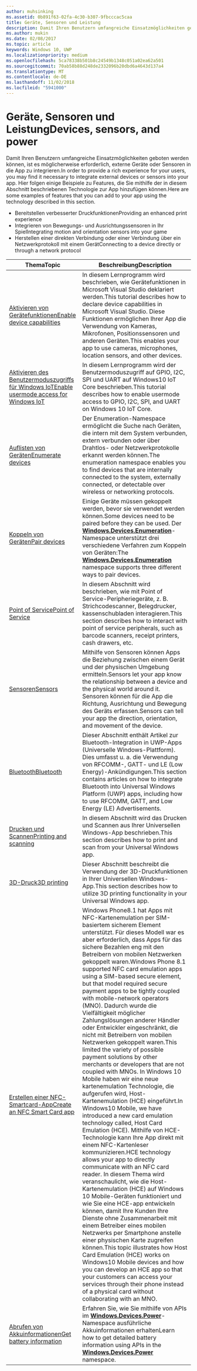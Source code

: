 ```yaml
---
author: muhsinking
ms.assetid: 0b891f63-02fa-4c30-b307-9fbcccac5caa
title: Geräte, Sensoren und Leistung
description: Damit Ihren Benutzern umfangreiche Einsatzmöglichkeiten geboten werden können, ist es möglicherweise erforderlich, externe Geräte oder Sensoren in die App zu integrieren.
ms.author: mukin
ms.date: 02/08/2017
ms.topic: article
keywords: Windows 10, UWP
ms.localizationpriority: medium
ms.openlocfilehash: 5ca78338b501b8c24549b1348c051a02ea62a501
ms.sourcegitcommit: 70ab58b88d248de2332096b20dbd6a4643d137a4
ms.translationtype: MT
ms.contentlocale: de-DE
ms.lasthandoff: 11/02/2018
ms.locfileid: "5941000"
---
```

# <a name="devices-sensors-and-power"></a><span data-ttu-id="93180-104">Geräte, Sensoren und Leistung</span><span class="sxs-lookup"><span data-stu-id="93180-104">Devices, sensors, and power</span></span>


<span data-ttu-id="93180-105">Damit Ihren Benutzern umfangreiche Einsatzmöglichkeiten geboten werden können, ist es möglicherweise erforderlich, externe Geräte oder Sensoren in die App zu integrieren.</span><span class="sxs-lookup"><span data-stu-id="93180-105">In order to provide a rich experience for your users, you may find it necessary to integrate external devices or sensors into your app.</span></span> <span data-ttu-id="93180-106">Hier folgen einige Beispiele zu Features, die Sie mithilfe der in diesem Abschnitt beschriebenen Technologie zur App hinzufügen können.</span><span class="sxs-lookup"><span data-stu-id="93180-106">Here are some examples of features that you can add to your app using the technology described in this section.</span></span>

-   <span data-ttu-id="93180-107">Bereitstellen verbesserter Druckfunktionen</span><span class="sxs-lookup"><span data-stu-id="93180-107">Providing an enhanced print experience</span></span>
-   <span data-ttu-id="93180-108">Integrieren von Bewegungs- und Ausrichtungssensoren in Ihr Spiel</span><span class="sxs-lookup"><span data-stu-id="93180-108">Integrating motion and orientation sensors into your game</span></span>
-   <span data-ttu-id="93180-109">Herstellen einer direkten Verbindung oder einer Verbindung über ein Netzwerkprotokoll mit einem Gerät</span><span class="sxs-lookup"><span data-stu-id="93180-109">Connecting to a device directly or through a network protocol</span></span>

| <span data-ttu-id="93180-110">Thema</span><span class="sxs-lookup"><span data-stu-id="93180-110">Topic</span></span> | <span data-ttu-id="93180-111">Beschreibung</span><span class="sxs-lookup"><span data-stu-id="93180-111">Description</span></span> |
|-------|-------------|
| [<span data-ttu-id="93180-112">Aktivieren von Gerätefunktionen</span><span class="sxs-lookup"><span data-stu-id="93180-112">Enable device capabilities</span></span>](enable-device-capabilities.md) | <span data-ttu-id="93180-113">In diesem Lernprogramm wird beschrieben, wie Gerätefunktionen in Microsoft Visual Studio deklariert werden.</span><span class="sxs-lookup"><span data-stu-id="93180-113">This tutorial describes how to declare device capabilities in Microsoft Visual Studio.</span></span> <span data-ttu-id="93180-114">Diese Funktionen ermöglichen Ihrer App die Verwendung von Kameras, Mikrofonen, Positionssensoren und anderen Geräten.</span><span class="sxs-lookup"><span data-stu-id="93180-114">This enables your app to use cameras, microphones, location sensors, and other devices.</span></span> | 
| [<span data-ttu-id="93180-115">Aktivieren des Benutzermoduszugriffs für Windows IoT</span><span class="sxs-lookup"><span data-stu-id="93180-115">Enable usermode access for Windows IoT</span></span>](enable-usermode-access.md) | <span data-ttu-id="93180-116">In diesem Lernprogramm wird der Benutzermoduszugriff auf GPIO, I2C, SPI und UART auf Windows10 IoT Core beschrieben.</span><span class="sxs-lookup"><span data-stu-id="93180-116">This tutorial describes how to enable usermode access to GPIO, I2C, SPI, and UART on Windows 10 IoT Core.</span></span> |
| [<span data-ttu-id="93180-117">Auflisten von Geräten</span><span class="sxs-lookup"><span data-stu-id="93180-117">Enumerate devices</span></span>](enumerate-devices.md) | <span data-ttu-id="93180-118">Der Enumeration-Namespace ermöglicht die Suche nach Geräten, die intern mit dem System verbunden, extern verbunden oder über Drahtlos- oder Netzwerkprotokolle erkannt werden können.</span><span class="sxs-lookup"><span data-stu-id="93180-118">The enumeration namespace enables you to find devices that are internally connected to the system, externally connected, or detectable over wireless or networking protocols.</span></span> |
| [<span data-ttu-id="93180-119">Koppeln von Geräten</span><span class="sxs-lookup"><span data-stu-id="93180-119">Pair devices</span></span>](pair-devices.md) | <span data-ttu-id="93180-120">Einige Geräte müssen gekoppelt werden, bevor sie verwendet werden können.</span><span class="sxs-lookup"><span data-stu-id="93180-120">Some devices need to be paired before they can be used.</span></span> <span data-ttu-id="93180-121">Der [<strong>Windows.Devices.Enumeration</strong>](https://msdn.microsoft.com/library/windows/apps/BR225459)-Namespace unterstützt drei verschiedene Verfahren zum Koppeln von Geräten:</span><span class="sxs-lookup"><span data-stu-id="93180-121">The [<strong>Windows.Devices.Enumeration</strong>](https://msdn.microsoft.com/library/windows/apps/BR225459) namespace supports three different ways to pair devices.</span></span> |
| [<span data-ttu-id="93180-122">Point of Service</span><span class="sxs-lookup"><span data-stu-id="93180-122">Point of Service</span></span>](point-of-service.md) | <span data-ttu-id="93180-123">In diesem Abschnitt wird beschrieben, wie mit Point of Service-Peripheriegeräte, z. B. Strichcodescanner, Belegdrucker, kassenschubladen interagieren.</span><span class="sxs-lookup"><span data-stu-id="93180-123">This section describes how to interact with point of service peripherals, such as barcode scanners, receipt printers, cash drawers, etc.</span></span> | 
| [<span data-ttu-id="93180-124">Sensoren</span><span class="sxs-lookup"><span data-stu-id="93180-124">Sensors</span></span>](sensors.md) | <span data-ttu-id="93180-125">Mithilfe von Sensoren können Apps die Beziehung zwischen einem Gerät und der physischen Umgebung ermitteln.</span><span class="sxs-lookup"><span data-stu-id="93180-125">Sensors let your app know the relationship between a device and the physical world around it.</span></span> <span data-ttu-id="93180-126">Sensoren können für die App die Richtung, Ausrichtung und Bewegung des Geräts erfassen.</span><span class="sxs-lookup"><span data-stu-id="93180-126">Sensors can tell your app the direction, orientation, and movement of the device.</span></span> |
| [<span data-ttu-id="93180-127">Bluetooth</span><span class="sxs-lookup"><span data-stu-id="93180-127">Bluetooth</span></span>](bluetooth.md) | <span data-ttu-id="93180-128">Dieser Abschnitt enthält Artikel zur Bluetooth-Integration in UWP-Apps (Universelle Windows-Plattform). Dies umfasst u. a. die Verwendung von RFCOMM-, GATT- und LE (Low Energy)-Ankündigungen.</span><span class="sxs-lookup"><span data-stu-id="93180-128">This section contains articles on how to integrate Bluetooth into Universal Windows Platform (UWP) apps, including how to use RFCOMM, GATT, and Low Energy (LE) Advertisements.</span></span> | 
| [<span data-ttu-id="93180-129">Drucken und Scannen</span><span class="sxs-lookup"><span data-stu-id="93180-129">Printing and scanning</span></span>](printing-and-scanning.md) | <span data-ttu-id="93180-130">In diesem Abschnitt wird das Drucken und Scannen aus Ihrer Universellen Windows-App beschrieben.</span><span class="sxs-lookup"><span data-stu-id="93180-130">This section describes how to print and scan from your Universal Windows app.</span></span> | 
| [<span data-ttu-id="93180-131">3D-Druck</span><span class="sxs-lookup"><span data-stu-id="93180-131">3D printing</span></span>](3d-printing.md) | <span data-ttu-id="93180-132">Dieser Abschnitt beschreibt die Verwendung der 3D-Druckfunktionen in Ihrer Universellen Windows-App.</span><span class="sxs-lookup"><span data-stu-id="93180-132">This section describes how to utilize 3D printing functionality in your Universal Windows app.</span></span> |
| [<span data-ttu-id="93180-133">Erstellen einer NFC-Smartcard-App</span><span class="sxs-lookup"><span data-stu-id="93180-133">Create an NFC Smart Card app</span></span>](host-card-emulation.md) | <span data-ttu-id="93180-134">Windows Phone8.1 hat Apps mit NFC-Kartenemulation per SIM-basiertem sicherem Element unterstützt. Für dieses Modell war es aber erforderlich, dass Apps für das sichere Bezahlen eng mit den Betreibern von mobilen Netzwerken gekoppelt waren.</span><span class="sxs-lookup"><span data-stu-id="93180-134">Windows Phone 8.1 supported NFC card emulation apps using a SIM-based secure element, but that model required secure payment apps to be tightly coupled with mobile-network operators (MNO).</span></span> <span data-ttu-id="93180-135">Dadurch wurde die Vielfältigkeit möglicher Zahlungslösungen anderer Händler oder Entwickler eingeschränkt, die nicht mit Betreibern von mobilen Netzwerken gekoppelt waren.</span><span class="sxs-lookup"><span data-stu-id="93180-135">This limited the variety of possible payment solutions by other merchants or developers that are not coupled with MNOs.</span></span> <span data-ttu-id="93180-136">In Windows 10 Mobile haben wir eine neue kartenemulation Technologie, die aufgerufen wird, Host-Kartenemulation (HCE) eingeführt.</span><span class="sxs-lookup"><span data-stu-id="93180-136">In Windows10 Mobile, we have introduced a new card emulation technology called, Host Card Emulation (HCE).</span></span> <span data-ttu-id="93180-137">Mithilfe von HCE-Technologie kann Ihre App direkt mit einem NFC-Kartenleser kommunizieren.</span><span class="sxs-lookup"><span data-stu-id="93180-137">HCE technology allows your app to directly communicate with an NFC card reader.</span></span> <span data-ttu-id="93180-138">In diesem Thema wird veranschaulicht, wie die Host-Kartenemulation (HCE) auf Windows 10 Mobile-Geräten funktioniert und wie Sie eine HCE-app entwickeln können, damit Ihre Kunden Ihre Dienste ohne Zusammenarbeit mit einem Betreiber eines mobilen Netzwerks per Smartphone anstelle einer physischen Karte zugreifen können.</span><span class="sxs-lookup"><span data-stu-id="93180-138">This topic illustrates how Host Card Emulation (HCE) works on Windows10 Mobile devices and how you can develop an HCE app so that your customers can access your services through their phone instead of a physical card without collaborating with an MNO.</span></span> |
| [<span data-ttu-id="93180-139">Abrufen von Akkuinformationen</span><span class="sxs-lookup"><span data-stu-id="93180-139">Get battery information</span></span>](get-battery-info.md) | <span data-ttu-id="93180-140">Erfahren Sie, wie Sie mithilfe von APIs im [<strong>Windows.Devices.Power</strong>](https://msdn.microsoft.com/library/windows/apps/Dn895017)-Namespace ausführliche Akkuinformationen erhalten</span><span class="sxs-lookup"><span data-stu-id="93180-140">Learn how to get detailed battery information using APIs in the [<strong>Windows.Devices.Power</strong>](https://msdn.microsoft.com/library/windows/apps/Dn895017) namespace.</span></span> |

